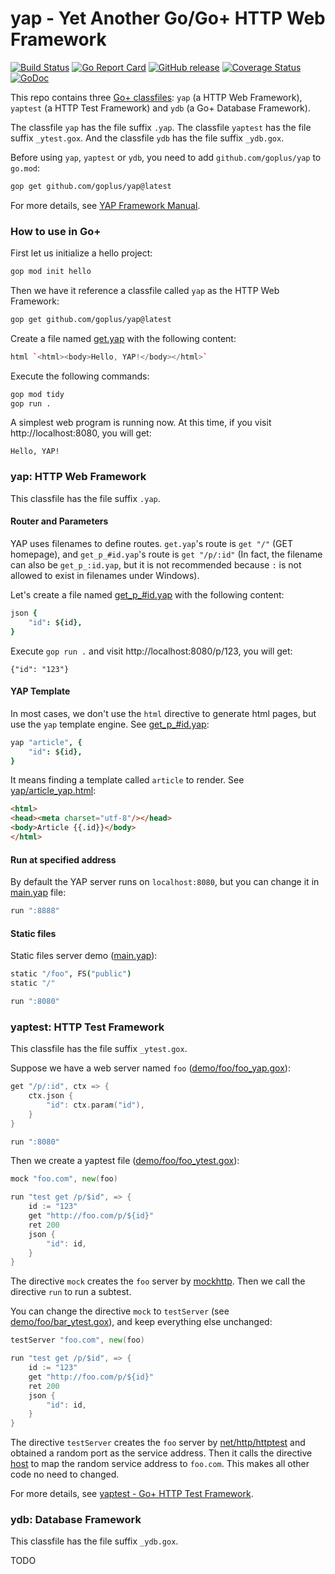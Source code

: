yap - Yet Another Go/Go+ HTTP Web Framework
======

[![Build Status](https://github.com/goplus/yap/actions/workflows/go.yml/badge.svg)](https://github.com/goplus/yap/actions/workflows/go.yml)
[![Go Report Card](https://goreportcard.com/badge/github.com/goplus/yap)](https://goreportcard.com/report/github.com/goplus/yap)
[![GitHub release](https://img.shields.io/github/v/tag/goplus/yap.svg?label=release)](https://github.com/goplus/yap/releases)
[![Coverage Status](https://codecov.io/gh/goplus/yap/branch/main/graph/badge.svg)](https://codecov.io/gh/goplus/yap)
[![GoDoc](https://pkg.go.dev/badge/github.com/goplus/yap.svg)](https://pkg.go.dev/github.com/goplus/yap)

This repo contains three [Go+ classfiles](https://github.com/goplus/gop/blob/main/doc/classfile.md): `yap` (a HTTP Web Framework), `yaptest` (a HTTP Test Framework) and `ydb` (a Go+ Database Framework).

The classfile `yap` has the file suffix `.yap`. The classfile `yaptest` has the file suffix `_ytest.gox`. And the classfile `ydb` has the file suffix `_ydb.gox`.

Before using `yap`, `yaptest` or `ydb`, you need to add `github.com/goplus/yap` to `go.mod`:

```sh
gop get github.com/goplus/yap@latest
```

For more details, see [YAP Framework Manual](doc/manual.md).


### How to use in Go+

First let us initialize a hello project:

```sh
gop mod init hello
```

Then we have it reference a classfile called `yap` as the HTTP Web Framework:

```sh
gop get github.com/goplus/yap@latest
```

Create a file named [get.yap](demo/classfile2_hello/get.yap) with the following content:

```coffee
html `<html><body>Hello, YAP!</body></html>`
```

Execute the following commands:

```sh
gop mod tidy
gop run .
```

A simplest web program is running now. At this time, if you visit http://localhost:8080, you will get:

```
Hello, YAP!
```


### yap: HTTP Web Framework

This classfile has the file suffix `.yap`.


#### Router and Parameters

YAP uses filenames to define routes. `get.yap`'s route is `get "/"` (GET homepage), and `get_p_#id.yap`'s route is `get "/p/:id"` (In fact, the filename can also be `get_p_:id.yap`, but it is not recommended because `:` is not allowed to exist in filenames under Windows).

Let's create a file named [get_p_#id.yap](demo/classfile2_hello/get_p_%23id.yap) with the following content:

```coffee
json {
	"id": ${id},
}
```

Execute `gop run .` and visit http://localhost:8080/p/123, you will get:

```
{"id": "123"}
```


#### YAP Template

In most cases, we don't use the `html` directive to generate html pages, but use the `yap` template engine. See [get_p_#id.yap](demo/classfile2_blog/get_p_%23id.yap):

```coffee
yap "article", {
	"id": ${id},
}
```

It means finding a template called `article` to render. See [yap/article_yap.html](demo/classfile2_blog/yap/article_yap.html):

```html
<html>
<head><meta charset="utf-8"/></head>
<body>Article {{.id}}</body>
</html>
```

#### Run at specified address

By default the YAP server runs on `localhost:8080`, but you can change it in [main.yap](demo/classfile2_blog/main.yap) file:

```coffee
run ":8888"
```


#### Static files

Static files server demo ([main.yap](demo/classfile2_static/main.yap)):

```coffee
static "/foo", FS("public")
static "/"

run ":8080"
```


### yaptest: HTTP Test Framework

This classfile has the file suffix `_ytest.gox`.

Suppose we have a web server named `foo` ([demo/foo/foo_yap.gox](ytest/demo/foo/foo_yap.gox)):

```go
get "/p/:id", ctx => {
	ctx.json {
		"id": ctx.param("id"),
	}
}

run ":8080"
```

Then we create a yaptest file ([demo/foo/foo_ytest.gox](ytest/demo/foo/foo_ytest.gox)):

```go
mock "foo.com", new(foo)

run "test get /p/$id", => {
	id := "123"
	get "http://foo.com/p/${id}"
	ret 200
	json {
		"id": id,
	}
}
```

The directive `mock` creates the `foo` server by [mockhttp](https://pkg.go.dev/github.com/qiniu/x/mockhttp). Then we call the directive `run` to run a subtest.

You can change the directive `mock` to `testServer` (see [demo/foo/bar_ytest.gox](ytest/demo/foo/bar_ytest.gox)), and keep everything else unchanged:

```go
testServer "foo.com", new(foo)

run "test get /p/$id", => {
	id := "123"
	get "http://foo.com/p/${id}"
	ret 200
	json {
		"id": id,
	}
}
```

The directive `testServer` creates the `foo` server by [net/http/httptest](https://pkg.go.dev/net/http/httptest#NewServer) and obtained a random port as the service address. Then it calls the directive [host](https://pkg.go.dev/github.com/goplus/yap/ytest#App.Host) to map the random service address to `foo.com`. This makes all other code no need to changed.

For more details, see [yaptest - Go+ HTTP Test Framework](ytest).


### ydb: Database Framework

This classfile has the file suffix `_ydb.gox`.

TODO
